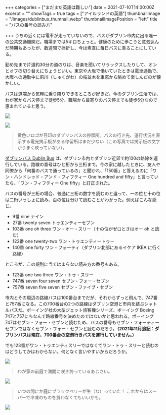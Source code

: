 +++
categories = ["まだまだ英語は難しい"]
date = 2021-07-10T14:00:00Z
excerpt = ""
showTags = true
tags = ["アイルランドの英語"]
thumbnailImage = "/images/dublinbus_thumnail.webp"
thumbnailImagePosition = "left"
title = "バスの番号の読み方"

+++
うちの近くには電車が走っていないので、バスがダブリン市内に出る唯一の公共交通機関だ。職場までは5キロちょっと。健康のために歩こうと意気込んだ時期もあったが、数週間で挫折し、今は素直に毎日バスに乗ることにしている。

<!--more-->

勤め先まで片道約30分の道のりは、音楽を聞いてリラックスしたりして、オンとオフの切り替えにちょうどいい。東京や大阪で働いていたときは電車通勤で、大阪への通勤中に夙川（しゅくがわ）の桜並木を車窓から眺めて楽しんだのが懐かしい。

バスは道端から気軽に乗り降りできるところが好きだ。今のダブリン生活では、わが家からバス停まで徒歩5分、職場から最寄りのバス停までも徒歩5分なので恵まれていると思う。

![](/images/dublinbus-2.webp)

![](/images/dublinbus.webp)

> 黄色いロゴが目印のダブリンバスの停留所。バスの行き先、運行状況を表示する電光掲示板がある停留所はまだ少ない（この写真では掲示板の文字がうまく映っていない）。

[ダブリンバス Dublin Bus](https://www.dublinbus.ie/) は、ダブリン市内とダブリン近郊で約100の路線を運行している。路線の番号はひと桁から三桁まで。今の家に越したときに、友人や同僚から「何番のバスで通っているの」と聞かれ、「150番」と答えるのに「ワン・ハンドレッド・アンド・フィフティー One hundred and fifty」と言っていたら、「ワン・フィフティー One fifty」と訂正された。

バスの番号が三桁の場合、普通に三桁の数字を読むのと違って、一の位と十の位は二桁いっしょに読み、百の位は分けて読むことがわかった。例えばこんな感じ。

* 9番 nine ナイン
* 27番 twenty seven トゥエンティーセブン
* 103番 one oh three ワン・オー・スリー（十の位がゼロときはオー oh と読む）
* 122番 one twenty-two ワン・トゥエンティートゥー
* 140番 one forty ワン・フォーティ（ダブリン北部にあるイケア IKEA に行く路線）

ところが、この規則に当てはまらない読み方の番号もある。

* 123番 one two three ワン・トゥ・スリー
* 747番 seven four seven セブン・フォー・セブン
* 757番 seven five seven セブン・ファイブ・セブン

市内とその周辺の路線バスは100番台までだが、それからずっと飛んで、747番と757番になる。この700番台の2つの路線はダブリン空港と市内を結ぶシャトルバスだ。ボーイング社の大型ジェット旅客機シリーズ、ボーイング Boeing 747と757にちなんで路線番号を決めたのではないかと思われる。ボーイング747はセブン・フォー・セブンと読むため、バスの番号もセブン・フォーティーセブンではなくセブン・フォー・セブンと読むのだろう。**（2021年11月追記：ダブリンバスは現在、700番台の空港行きバスを運行していません。）**

でも123番がワン・トゥエンティスリーではなくてワン・トゥ・スリーと読むのはどうしてかはわからない。何となく言いやすいからだろうか。

![](/images/ajisai.webp)

> わが家の前庭で満開に咲き誇っているあじさい。

![](/images/blackberry-1.webp)

> いつの間にか庭にブラックベリーが生（な）っていた！ これからはスーパーで冷凍のものを買わなくてもいいかも。

![](/images/blackberry-2.webp)